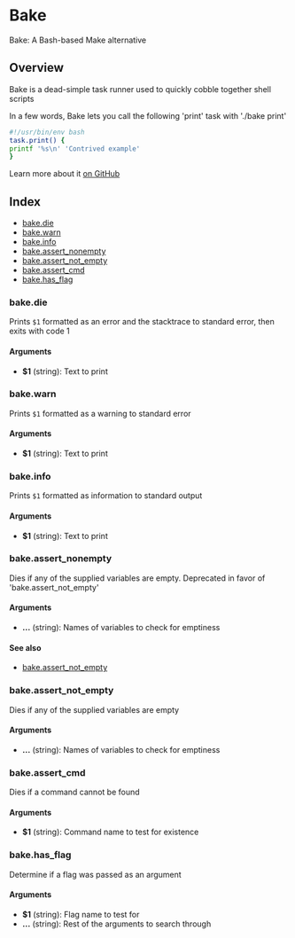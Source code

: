 # Bake

Bake: A Bash-based Make alternative

## Overview

Bake is a dead-simple task runner used to quickly cobble together shell scripts

In a few words, Bake lets you call the following 'print' task with './bake print'

```bash
#!/usr/bin/env bash
task.print() {
printf '%s\n' 'Contrived example'
}
```

Learn more about it [on GitHub](https://github.com/hyperupcall/bake)

## Index

* [bake.die](#bakedie)
* [bake.warn](#bakewarn)
* [bake.info](#bakeinfo)
* [bake.assert_nonempty](#bakeassert_nonempty)
* [bake.assert_not_empty](#bakeassert_not_empty)
* [bake.assert_cmd](#bakeassert_cmd)
* [bake.has_flag](#bakehas_flag)

### bake.die

Prints `$1` formatted as an error and the stacktrace to standard error,
then exits with code 1

#### Arguments

* **$1** (string): Text to print

### bake.warn

Prints `$1` formatted as a warning to standard error

#### Arguments

* **$1** (string): Text to print

### bake.info

Prints `$1` formatted as information to standard output

#### Arguments

* **$1** (string): Text to print

### bake.assert_nonempty

Dies if any of the supplied variables are empty. Deprecated in favor of 'bake.assert_not_empty'

#### Arguments

* **...** (string): Names of variables to check for emptiness

#### See also

* [bake.assert_not_empty](#bakeassert_not_empty)

### bake.assert_not_empty

Dies if any of the supplied variables are empty

#### Arguments

* **...** (string): Names of variables to check for emptiness

### bake.assert_cmd

Dies if a command cannot be found

#### Arguments

* **$1** (string): Command name to test for existence

### bake.has_flag

Determine if a flag was passed as an argument

#### Arguments

* **$1** (string): Flag name to test for
* **...** (string): Rest of the arguments to search through

